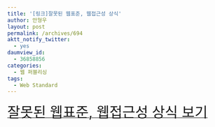 ```yaml
---
title: '[링크]잘못된 웹표준, 웹접근성 상식'
author: 안형우
layout: post
permalink: /archives/694
aktt_notify_twitter:
  - yes
daumview_id:
  - 36858856
categories:
  - 웹 퍼블리싱
tags:
  - Web Standard
---
```

<a href="http://hyeonseok.com/soojung/webstandards/2010/06/19/586.html" target="_blank"><span class="Apple-style-span" style="font-size: xx-large;">잘못된 웹표준, 웹접근성 상식 보기</span></a>